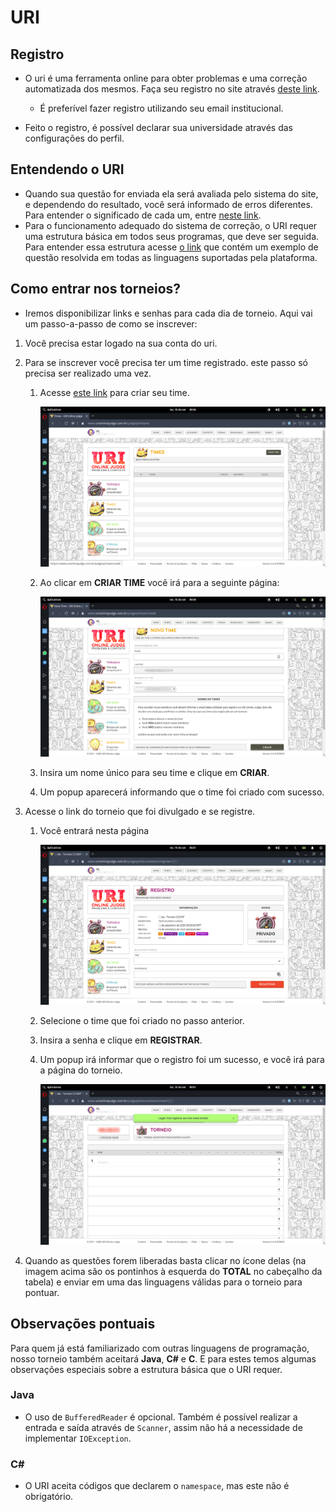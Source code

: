 # URI

## Registro

- O uri é uma ferramenta online para obter problemas e uma correção automatizada dos mesmos. Faça seu registro no site através [deste link](https://www.urionlinejudge.com.br/judge/pt/register).
  - É preferível fazer registro utilizando seu email institucional.

- Feito o registro, é possível declarar sua universidade através das configurações do perfil.

## Entendendo o URI

- Quando sua questão for enviada ela será avaliada pelo sistema do site, e dependendo do resultado, você será informado de erros diferentes. Para entender o significado de cada um, entre [neste link](https://www.urionlinejudge.com.br/judge/pt/answers).
- Para o funcionamento adequado do sistema de correção, o URI requer uma estrutura básica em todos seus programas, que deve ser seguida. Para entender essa estrutura acesse [o link](https://www.urionlinejudge.com.br/judge/pt/faqs/about/examples) que contém um exemplo de questão resolvida em todas as linguagens suportadas pela plataforma.

## Como entrar nos torneios?

- Iremos disponibilizar links e senhas para cada dia de torneio. Aqui vai um passo-a-passo de como se inscrever:

1. Você precisa estar logado na sua conta do uri.

2. Para se inscrever você precisa ter um time registrado. este passo só precisa ser realizado uma vez.

   1. Acesse [este link](https://www.urionlinejudge.com.br/judge/pt/teams) para criar seu time.

      ![](./images/00.png)

   2. Ao clicar em **CRIAR TIME** você irá para a seguinte página:

      ![](./images/01.png)

   3. Insira um nome único para seu time e clique em **CRIAR**.
   4. Um popup aparecerá informando que o time foi criado com sucesso.

3. Acesse o link do torneio que foi divulgado e se registre.

   1. Você entrará nesta página

      ![](./images/02.png)

   2. Selecione o time que foi criado no passo anterior.

   3. Insira a senha e clique em **REGISTRAR**.

   4. Um popup irá informar que o registro foi um sucesso, e você irá para a página do torneio.

      ![](./images/03.png)

4. Quando as questões forem liberadas basta clicar no ícone delas (na imagem acima são os pontinhos à esquerda do **TOTAL** no cabeçalho da tabela) e enviar em uma das linguagens válidas para o torneio para pontuar.

## Observações pontuais

Para quem já está familiarizado com outras linguagens de programação, nosso torneio também aceitará **Java**, **C#** e **C**. E para estes temos algumas observações especiais sobre a estrutura básica que o URI requer.

### Java

- O uso de `BufferedReader` é opcional. Também é possível realizar a entrada e saída através de `Scanner`, assim não há a necessidade de implementar `IOException`.

### C#

- O URI aceita códigos que declarem o `namespace`, mas este não é obrigatório.